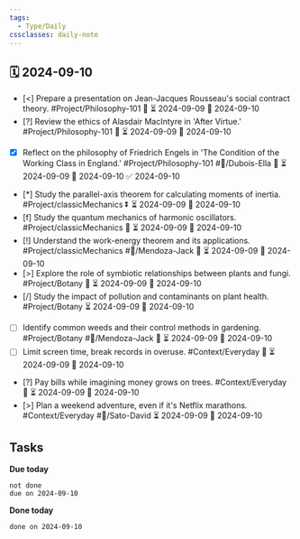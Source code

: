 ```yaml
---
tags:
  - Type/Daily
cssclasses: daily-note
---
```


## 🗓️ 2024-09-10

- [<] Prepare a presentation on Jean-Jacques Rousseau's social contract theory. #Project/Philosophy-101 🔺 ⏳ 2024-09-09 📅 2024-09-10
- [?] Review the ethics of Alasdair MacIntyre in 'After Virtue.' #Project/Philosophy-101 🔽 ⏳ 2024-09-09 📅 2024-09-10
- [x] Reflect on the philosophy of Friedrich Engels in 'The Condition of the Working Class in England.' #Project/Philosophy-101 #👤/Dubois-Ella 🔽 ⏳ 2024-09-09 📅 2024-09-10 ✅ 2024-09-10
- [*] Study the parallel-axis theorem for calculating moments of inertia. #Project/classicMechanics ⏬ ⏳ 2024-09-09 📅 2024-09-10
- [f] Study the quantum mechanics of harmonic oscillators. #Project/classicMechanics 🔽 ⏳ 2024-09-09 📅 2024-09-10
- [!] Understand the work-energy theorem and its applications. #Project/classicMechanics #👤/Mendoza-Jack 🔺 ⏳ 2024-09-09 📅 2024-09-10
- [>] Explore the role of symbiotic relationships between plants and fungi. #Project/Botany 🔼 ⏳ 2024-09-09 📅 2024-09-10
- [/] Study the impact of pollution and contaminants on plant health. #Project/Botany ⏳ 2024-09-09 📅 2024-09-10
- [ ] Identify common weeds and their control methods in gardening. #Project/Botany #👤/Mendoza-Jack 🔼 ⏳ 2024-09-09 📅 2024-09-10
- [ ] Limit screen time, break records in overuse. #Context/Everyday 🔽 ⏳ 2024-09-09 📅 2024-09-10
- [?] Pay bills while imagining money grows on trees. #Context/Everyday 🔼 ⏳ 2024-09-09 📅 2024-09-10
- [>] Plan a weekend adventure, even if it's Netflix marathons. #Context/Everyday #👤/Sato-David ⏳ 2024-09-09 📅 2024-09-10

## Tasks

**Due today**

```tasks
not done
due on 2024-09-10
```

**Done today**

```tasks
done on 2024-09-10
```
            